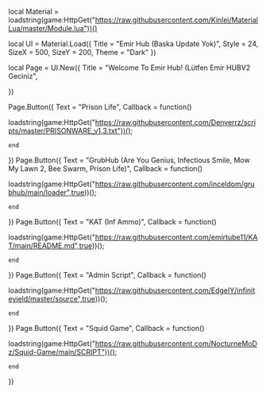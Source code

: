 
local Material = loadstring(game:HttpGet("https://raw.githubusercontent.com/Kinlei/MaterialLua/master/Module.lua"))()

local UI = Material.Load({
     Title = "Emir Hub (Baska Update Yok)",
     Style = 24,
     SizeX = 500,
     SizeY = 200,
     Theme = "Dark"
})

local Page = UI.New({
    Title = "Welcome To Emir Hub! (Lütfen Emir HUBV2 Geciniz",


})

Page.Button({
    Text = "Prison Life",
    Callback = function()
        





loadstring(game:HttpGet("https://raw.githubusercontent.com/Denverrz/scripts/master/PRISONWARE_v1.3.txt"))();














    end
})
Page.Button({
    Text = "GrubHub (Are You Genius, Infectious Smile, Mow My Lawn 2, Bee Swarm, Prison Life)",
    Callback = function()
        





loadstring(game:HttpGet("https://raw.githubusercontent.com/inceldom/grubhub/main/loader",true))();














    end
})
Page.Button({
    Text = "KAT (Inf Ammo)",
    Callback = function()
        





loadstring(game:HttpGet("https://raw.githubusercontent.com/emirtube11/KAT/main/README.md",true))();














    end
})
Page.Button({
    Text = "Admin Script",
    Callback = function()
        





loadstring(game:HttpGet("https://raw.githubusercontent.com/EdgeIY/infiniteyield/master/source",true))();














    end
})
Page.Button({
    Text = "Squid Game",
    Callback = function()
        





loadstring(game:HttpGet("https://raw.githubusercontent.com/NocturneMoDz/Squid-Game/main/SCRIPT"))();














    end
})
